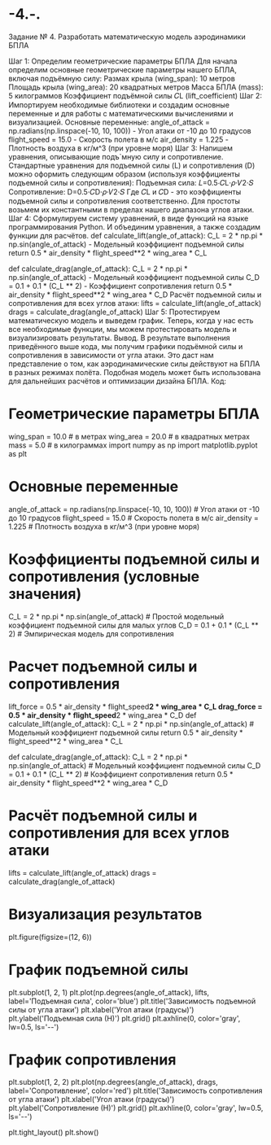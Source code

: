 # -4.-.
Задание № 4. Разработать математическую модель аэродинамики БПЛА

Шаг 1: Определим геометрические параметры БПЛА
Для начала определим основные геометрические параметры нашего БПЛА, включая подъёмную силу:
Размах крыла (wing_span): 10 метров
Площадь крыла (wing_area): 20 квадратных метров
Масса БПЛА (mass): 5 килограммов
Коэффициент подъёмной силы 𝐶L (lift_coefficient)
Шаг 2: Импортируем необходимые библиотеки и создадим основные переменные и для работы с математическими вычислениями и визуализацией.
Основные переменные:
angle_of_attack = np.radians(np.linspace(-10, 10, 100))  - Угол атаки от -10 до 10 градусов
flight_speed = 15.0  - Скорость полета в м/с
air_density = 1.225  - Плотность воздуха в кг/м^3 (при уровне моря)
Шаг 3: Напишем уравнения, описывающие подъ`мную силу и сопротивление. Стандартные уравнения для подъемной силы (L) и сопротивления (D) можно оформить следующим образом (используя коэффициенты подъемной силы и сопротивления):
Подъемная сила:	𝐿=0.5⋅𝐶L⋅𝜌⋅𝑉2⋅𝑆
Сопротивление:	D=0.5⋅𝐶D⋅𝜌⋅𝑉2⋅𝑆
Где 𝐶L и 𝐶D - это коэффициенты подъемной силы и сопротивления соответственно. Для простоты возьмем их константными в пределах нашего диапазона углов атаки.
Шаг 4: Сформулируем систему уравнений, в виде функций на языке программирования Python. И объединим уравнения, а также создадим функции для расчётов.
def calculate_lift(angle_of_attack):
    C_L = 2 * np.pi * np.sin(angle_of_attack)  - Модельный коэффициент подъемной силы
    return 0.5 * air_density * flight_speed**2 * wing_area * C_L

def calculate_drag(angle_of_attack):
    C_L = 2 * np.pi * np.sin(angle_of_attack)  - Модельный коэффициент подъемной силы
    C_D = 0.1 + 0.1 * (C_L ** 2) - Коэффициент сопротивления
    return 0.5 * air_density * flight_speed**2 * wing_area * C_D
Расчёт подъемной силы и сопротивления для всех углов атаки:
lifts = calculate_lift(angle_of_attack)
drags = calculate_drag(angle_of_attack)
Шаг 5: Протестируем математическую модель и выведем график. Теперь, когда у нас есть все необходимые функции, мы можем протестировать модель и визуализировать результаты.
Вывод.
В результате выполнения приведённого выше кода, мы получим графики подъёмной силы и сопротивления в зависимости от угла атаки. Это даст нам представление о том, как аэродинамические силы действуют на БПЛА в разных режимах полёта. Подобная модель может быть использована для дальнейших расчётов и оптимизации дизайна БПЛА.
Код:

# Геометрические параметры БПЛА
wing_span = 10.0  # в метрах
wing_area = 20.0  # в квадратных метрах
mass = 5.0        # в килограммах
import numpy as np
import matplotlib.pyplot as plt

# Основные переменные
angle_of_attack = np.radians(np.linspace(-10, 10, 100))  # Угол атаки от -10 до 10 градусов
flight_speed = 15.0  # Скорость полета в м/с
air_density = 1.225  # Плотность воздуха в кг/м^3 (при уровне моря)
# Коэффициенты подъемной силы и сопротивления (условные значения)
C_L = 2 * np.pi * np.sin(angle_of_attack)  # Простой модельный коэффициент подъемной силы для малых углов
C_D = 0.1 + 0.1 * (C_L ** 2)  # Эмпирическая модель для сопротивления

# Расчет подъемной силы и сопротивления
lift_force = 0.5 * air_density * flight_speed**2 * wing_area * C_L
drag_force = 0.5 * air_density * flight_speed**2 * wing_area * C_D
def calculate_lift(angle_of_attack):
    C_L = 2 * np.pi * np.sin(angle_of_attack)  # Модельный коэффициент подъемной силы
    return 0.5 * air_density * flight_speed**2 * wing_area * C_L

def calculate_drag(angle_of_attack):
    C_L = 2 * np.pi * np.sin(angle_of_attack)  # Модельный коэффициент подъемной силы
    C_D = 0.1 + 0.1 * (C_L ** 2)  # Коэффициент сопротивления
    return 0.5 * air_density * flight_speed**2 * wing_area * C_D

# Расчёт подъемной силы и сопротивления для всех углов атаки
lifts = calculate_lift(angle_of_attack)
drags = calculate_drag(angle_of_attack)
# Визуализация результатов
plt.figure(figsize=(12, 6))

# График подъемной силы
plt.subplot(1, 2, 1)
plt.plot(np.degrees(angle_of_attack), lifts, label='Подъемная сила', color='blue')
plt.title('Зависимость подъемной силы от угла атаки')
plt.xlabel('Угол атаки (градусы)')
plt.ylabel('Подъемная сила (Н)')
plt.grid()
plt.axhline(0, color='gray', lw=0.5, ls='--')

# График сопротивления
plt.subplot(1, 2, 2)
plt.plot(np.degrees(angle_of_attack), drags, label='Сопротивление', color='red')
plt.title('Зависимость сопротивления от угла атаки')
plt.xlabel('Угол атаки (градусы)')
plt.ylabel('Сопротивление (Н)')
plt.grid()
plt.axhline(0, color='gray', lw=0.5, ls='--')

plt.tight_layout()
plt.show()
